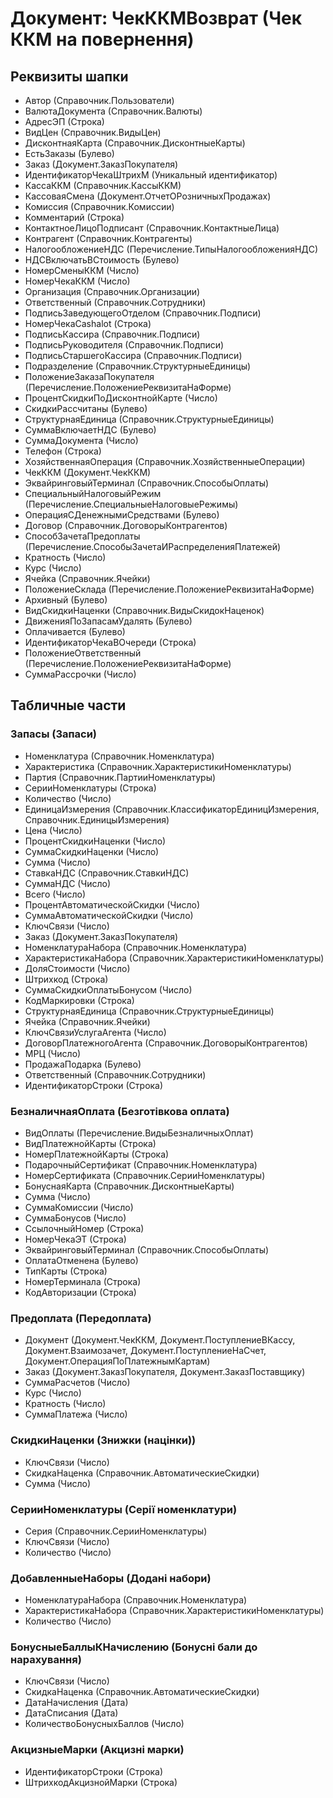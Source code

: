 ﻿# Документ: ЧекККМВозврат (Чек ККМ на повернення)

## Реквизиты шапки

- Автор (Справочник.Пользователи)
- ВалютаДокумента (Справочник.Валюты)
- АдресЭП (Строка)
- ВидЦен (Справочник.ВидыЦен)
- ДисконтнаяКарта (Справочник.ДисконтныеКарты)
- ЕстьЗаказы (Булево)
- Заказ (Документ.ЗаказПокупателя)
- ИдентификаторЧекаШтрихМ (Уникальный идентификатор)
- КассаККМ (Справочник.КассыККМ)
- КассоваяСмена (Документ.ОтчетОРозничныхПродажах)
- Комиссия (Справочник.Комиссии)
- Комментарий (Строка)
- КонтактноеЛицоПодписант (Справочник.КонтактныеЛица)
- Контрагент (Справочник.Контрагенты)
- НалогообложениеНДС (Перечисление.ТипыНалогообложенияНДС)
- НДСВключатьВСтоимость (Булево)
- НомерСменыККМ (Число)
- НомерЧекаККМ (Число)
- Организация (Справочник.Организации)
- Ответственный (Справочник.Сотрудники)
- ПодписьЗаведующегоОтделом (Справочник.Подписи)
- НомерЧекаCashalot (Строка)
- ПодписьКассира (Справочник.Подписи)
- ПодписьРуководителя (Справочник.Подписи)
- ПодписьСтаршегоКассира (Справочник.Подписи)
- Подразделение (Справочник.СтруктурныеЕдиницы)
- ПоложениеЗаказаПокупателя (Перечисление.ПоложениеРеквизитаНаФорме)
- ПроцентСкидкиПоДисконтнойКарте (Число)
- СкидкиРассчитаны (Булево)
- СтруктурнаяЕдиница (Справочник.СтруктурныеЕдиницы)
- СуммаВключаетНДС (Булево)
- СуммаДокумента (Число)
- Телефон (Строка)
- ХозяйственнаяОперация (Справочник.ХозяйственныеОперации)
- ЧекККМ (Документ.ЧекККМ)
- ЭквайринговыйТерминал (Справочник.СпособыОплаты)
- СпециальныйНалоговыйРежим (Перечисление.СпециальныеНалоговыеРежимы)
- ОперацияСДенежнымиСредствами (Булево)
- Договор (Справочник.ДоговорыКонтрагентов)
- СпособЗачетаПредоплаты (Перечисление.СпособыЗачетаИРаспределенияПлатежей)
- Кратность (Число)
- Курс (Число)
- Ячейка (Справочник.Ячейки)
- ПоложениеСклада (Перечисление.ПоложениеРеквизитаНаФорме)
- Архивный (Булево)
- ВидСкидкиНаценки (Справочник.ВидыСкидокНаценок)
- ДвиженияПоЗапасамУдалять (Булево)
- Оплачивается (Булево)
- ИдентификаторЧекаВОчереди (Строка)
- ПоложениеОтветственный (Перечисление.ПоложениеРеквизитаНаФорме)
- СуммаРассрочки (Число)

## Табличные части

### Запасы (Запаси)

- Номенклатура (Справочник.Номенклатура)
- Характеристика (Справочник.ХарактеристикиНоменклатуры)
- Партия (Справочник.ПартииНоменклатуры)
- СерииНоменклатуры (Строка)
- Количество (Число)
- ЕдиницаИзмерения (Справочник.КлассификаторЕдиницИзмерения, Справочник.ЕдиницыИзмерения)
- Цена (Число)
- ПроцентСкидкиНаценки (Число)
- СуммаСкидкиНаценки (Число)
- Сумма (Число)
- СтавкаНДС (Справочник.СтавкиНДС)
- СуммаНДС (Число)
- Всего (Число)
- ПроцентАвтоматическойСкидки (Число)
- СуммаАвтоматическойСкидки (Число)
- КлючСвязи (Число)
- Заказ (Документ.ЗаказПокупателя)
- НоменклатураНабора (Справочник.Номенклатура)
- ХарактеристикаНабора (Справочник.ХарактеристикиНоменклатуры)
- ДоляСтоимости (Число)
- Штрихкод (Строка)
- СуммаСкидкиОплатыБонусом (Число)
- КодМаркировки (Строка)
- СтруктурнаяЕдиница (Справочник.СтруктурныеЕдиницы)
- Ячейка (Справочник.Ячейки)
- КлючСвязиУслугаАгента (Число)
- ДоговорПлатежногоАгента (Справочник.ДоговорыКонтрагентов)
- МРЦ (Число)
- ПродажаПодарка (Булево)
- Ответственный (Справочник.Сотрудники)
- ИдентификаторСтроки (Строка)

### БезналичнаяОплата (Безготівкова оплата)

- ВидОплаты (Перечисление.ВидыБезналичныхОплат)
- ВидПлатежнойКарты (Строка)
- НомерПлатежнойКарты (Строка)
- ПодарочныйСертификат (Справочник.Номенклатура)
- НомерСертификата (Справочник.СерииНоменклатуры)
- БонуснаяКарта (Справочник.ДисконтныеКарты)
- Сумма (Число)
- СуммаКомиссии (Число)
- СуммаБонусов (Число)
- СсылочныйНомер (Строка)
- НомерЧекаЭТ (Строка)
- ЭквайринговыйТерминал (Справочник.СпособыОплаты)
- ОплатаОтменена (Булево)
- ТипКарты (Строка)
- НомерТерминала (Строка)
- КодАвторизации (Строка)

### Предоплата (Передоплата)

- Документ (Документ.ЧекККМ, Документ.ПоступлениеВКассу, Документ.Взаимозачет, Документ.ПоступлениеНаСчет, Документ.ОперацияПоПлатежнымКартам)
- Заказ (Документ.ЗаказПокупателя, Документ.ЗаказПоставщику)
- СуммаРасчетов (Число)
- Курс (Число)
- Кратность (Число)
- СуммаПлатежа (Число)

### СкидкиНаценки (Знижки (націнки))

- КлючСвязи (Число)
- СкидкаНаценка (Справочник.АвтоматическиеСкидки)
- Сумма (Число)

### СерииНоменклатуры (Серії номенклатури)

- Серия (Справочник.СерииНоменклатуры)
- КлючСвязи (Число)
- Количество (Число)

### ДобавленныеНаборы (Додані набори)

- НоменклатураНабора (Справочник.Номенклатура)
- ХарактеристикаНабора (Справочник.ХарактеристикиНоменклатуры)
- Количество (Число)

### БонусныеБаллыКНачислению (Бонусні бали до нарахування)

- КлючСвязи (Число)
- СкидкаНаценка (Справочник.АвтоматическиеСкидки)
- ДатаНачисления (Дата)
- ДатаСписания (Дата)
- КоличествоБонусныхБаллов (Число)

### АкцизныеМарки (Акцизні марки)

- ИдентификаторСтроки (Строка)
- ШтрихкодАкцизнойМарки (Строка)

